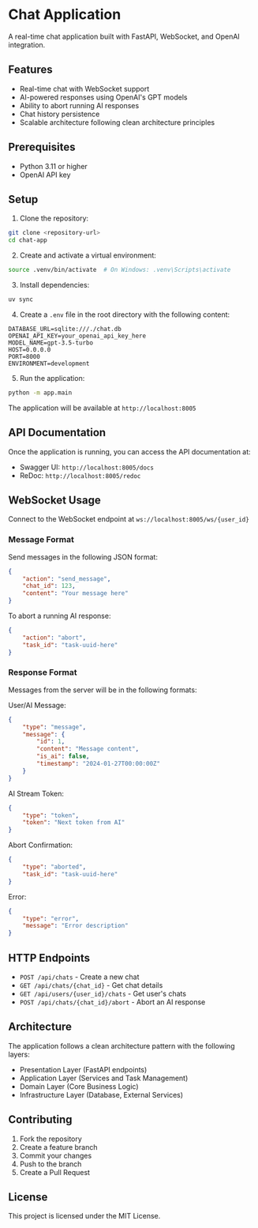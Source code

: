 # Chat Application

A real-time chat application built with FastAPI, WebSocket, and OpenAI integration.

## Features

- Real-time chat with WebSocket support
- AI-powered responses using OpenAI's GPT models
- Ability to abort running AI responses
- Chat history persistence
- Scalable architecture following clean architecture principles

## Prerequisites

- Python 3.11 or higher
- OpenAI API key

## Setup

1. Clone the repository:

```bash
git clone <repository-url>
cd chat-app
```

2. Create and activate a virtual environment:

```bash
source .venv/bin/activate  # On Windows: .venv\Scripts\activate
```

3. Install dependencies:

```bash
uv sync
```

4. Create a `.env` file in the root directory with the following content:

```
DATABASE_URL=sqlite:///./chat.db
OPENAI_API_KEY=your_openai_api_key_here
MODEL_NAME=gpt-3.5-turbo
HOST=0.0.0.0
PORT=8000
ENVIRONMENT=development
```

5. Run the application:

```bash
python -m app.main
```

The application will be available at `http://localhost:8005`

## API Documentation

Once the application is running, you can access the API documentation at:

- Swagger UI: `http://localhost:8005/docs`
- ReDoc: `http://localhost:8005/redoc`

## WebSocket Usage

Connect to the WebSocket endpoint at `ws://localhost:8005/ws/{user_id}`

### Message Format

Send messages in the following JSON format:

```json
{
    "action": "send_message",
    "chat_id": 123,
    "content": "Your message here"
}
```

To abort a running AI response:

```json
{
    "action": "abort",
    "task_id": "task-uuid-here"
}
```

### Response Format

Messages from the server will be in the following formats:

User/AI Message:

```json
{
    "type": "message",
    "message": {
        "id": 1,
        "content": "Message content",
        "is_ai": false,
        "timestamp": "2024-01-27T00:00:00Z"
    }
}
```

AI Stream Token:

```json
{
    "type": "token",
    "token": "Next token from AI"
}
```

Abort Confirmation:

```json
{
    "type": "aborted",
    "task_id": "task-uuid-here"
}
```

Error:

```json
{
    "type": "error",
    "message": "Error description"
}
```

## HTTP Endpoints

- `POST /api/chats` - Create a new chat
- `GET /api/chats/{chat_id}` - Get chat details
- `GET /api/users/{user_id}/chats` - Get user's chats
- `POST /api/chats/{chat_id}/abort` - Abort an AI response

## Architecture

The application follows a clean architecture pattern with the following layers:

- Presentation Layer (FastAPI endpoints)
- Application Layer (Services and Task Management)
- Domain Layer (Core Business Logic)
- Infrastructure Layer (Database, External Services)

## Contributing

1. Fork the repository
2. Create a feature branch
3. Commit your changes
4. Push to the branch
5. Create a Pull Request

## License

This project is licensed under the MIT License.
